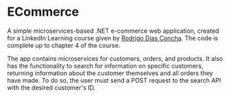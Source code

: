 # ECommerce
A simple microservices-based .NET e-commerce web application, created for a LinkedIn Learning course given by [Rodrigo Dias Concha](https://www.linkedin.com/learning/instructors/rodrigo-diaz-concha?u=106240434). The code is complete up to chapter 4 of the course.

The app contains microservices for customers, orders, and products. It also has the functionality to search for information on specific customers, returning information about the customer themselves and all orders they have made. To do so, the user must send a POST request to the search API with the desired customer's ID. 
